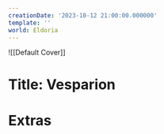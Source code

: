 ```yaml
---
creationDate: '2023-10-12 21:00:00.000000'
template: ''
world: Eldoria
---
```

![[Default Cover]]

# Title: Vesparion



# Extras

